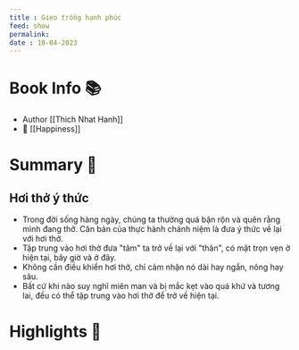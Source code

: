 ```yaml
---
title : Gieo trồng hạnh phúc
feed: show
permalink: 
date : 10-04-2023
---
```


# Book Info 📚
- Author [[Thich Nhat Hanh]]
- 🔗  [[Happiness]]

# Summary 💬
## Hơi thở ý thức
- Trong đời sống hàng ngày, chúng ta thường quá bận rộn và quên rằng mình đang thở. Căn bản của thực hành chánh niệm là đưa ý thức về lại với hơi thở.
- Tập trung vào hơi thở đưa "tâm" ta trở về lại với "thân", có mặt trọn vẹn ở hiện tại, bây giờ và ở đây.
- Không cần điều khiển hơi thở, chỉ cảm nhận nó dài hay ngắn, nông hay sâu.
- Bất cứ khi nào suy nghĩ miên man và bị mắc kẹt vào quá khứ và tương lai, đều có thể tập trung vào hơi thở để trở về hiện tại.

# Highlights 📒
